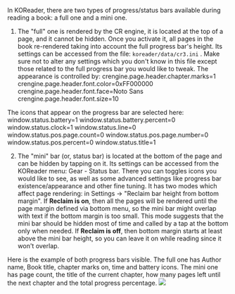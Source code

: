 In KOReader, there are two types of progress/status bars available during reading a book: a full one and a mini one.
1) The "full" one is rendered by the CR engine, it is located at the top of a page, and it cannot be hidden. Once you activate it, all pages in the book re-rendered taking into account the full progress bar's height. 
Its settings can be accessed from the file: `koreader/data/cr3.ini` .
Make sure not to alter any settings which you don't know in this file except those related to the full progress bar you would like to tweak.
The appearance is controlled by:
crengine.page.header.chapter.marks=1
crengine.page.header.font.color=0xFF000000
crengine.page.header.font.face=Noto Sans
crengine.page.header.font.size=10

The icons that appear on the progress bar are selected here:
window.status.battery=1
window.status.battery.percent=0
window.status.clock=1
window.status.line=0
window.status.pos.page.count=0
window.status.pos.page.number=0
window.status.pos.percent=0
window.status.title=1

2) The "mini" bar (or, status bar) is located at the bottom of the page and can be hidden by tapping on it. Its settings can be accessed from the KOReader menu: Gear - Status bar. There you can toggles icons you would like to see, as well as some advanced settings like progress bar existence/appearance and other fine tuning.
It has two modes which affect page rendering: in Settings -> "Reclaim bar height from bottom margin".
If **Reclaim is on**, then all the pages will be rendered until the page margin defined via bottom menu, so the mini bar might overlap with text if the bottom margin is too small. This mode suggests that the mini bar should be hidden most of time and called by a tap at the bottom only when needed.
If **Reclaim is off**, then bottom margin starts at least above the mini bar height, so you can leave it on while reading since it won't overlap.

Here is the example of both progress bars visible. The full one has Author name, Book title, chapter marks on, time and battery icons. The mini one has page count, the title of the current chapter, how many pages left until the next chapter and the total progress percentage.
![](https://i.imgur.com/dMcmNcD.png) 